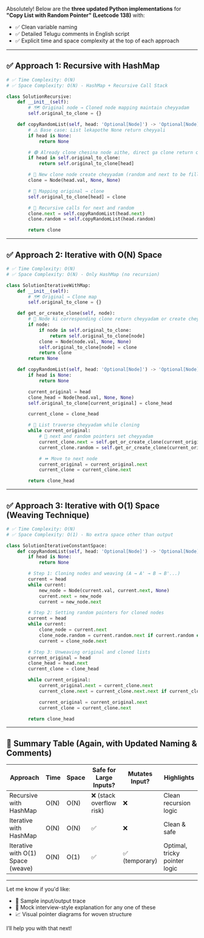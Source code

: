 Absolutely! Below are the **three updated Python implementations** for **"Copy List with Random Pointer" (Leetcode 138)** with:

* ✅ Clean variable naming
* ✅ Detailed Telugu comments in English script
* ✅ Explicit time and space complexity at the top of each approach

---

## ✅ Approach 1: Recursive with HashMap

```python
# ✅ Time Complexity: O(N)
# ✅ Space Complexity: O(N) - HashMap + Recursive Call Stack

class SolutionRecursive:
    def __init__(self):
        # 🗺️ Original node → Cloned node mapping maintain cheyyadam
        self.original_to_clone = {}

    def copyRandomList(self, head: 'Optional[Node]') -> 'Optional[Node]':
        # ⚠️ Base case: List lekapothe None return cheyyali
        if head is None:
            return None

        # 🟢 Already clone chesina node aithe, direct ga clone return cheyyadam
        if head in self.original_to_clone:
            return self.original_to_clone[head]

        # 🔵 New clone node create cheyyadam (random and next to be filled later)
        clone = Node(head.val, None, None)

        # 🔁 Mapping original → clone
        self.original_to_clone[head] = clone

        # 🔁 Recursive calls for next and random
        clone.next = self.copyRandomList(head.next)
        clone.random = self.copyRandomList(head.random)

        return clone
```

---

## ✅ Approach 2: Iterative with O(N) Space

```python
# ✅ Time Complexity: O(N)
# ✅ Space Complexity: O(N) - Only HashMap (no recursion)

class SolutionIterativeWithMap:
    def __init__(self):
        # 🗺️ Original → Clone map
        self.original_to_clone = {}

    def get_or_create_clone(self, node):
        # 🎯 Node ki corresponding clone return cheyyadam or create cheyyadam
        if node:
            if node in self.original_to_clone:
                return self.original_to_clone[node]
            clone = Node(node.val, None, None)
            self.original_to_clone[node] = clone
            return clone
        return None

    def copyRandomList(self, head: 'Optional[Node]') -> 'Optional[Node]':
        if head is None:
            return None

        current_original = head
        clone_head = Node(head.val, None, None)
        self.original_to_clone[current_original] = clone_head

        current_clone = clone_head

        # 🔁 List traverse cheyyadam while cloning
        while current_original:
            # 🔗 next and random pointers set cheyyadam
            current_clone.next = self.get_or_create_clone(current_original.next)
            current_clone.random = self.get_or_create_clone(current_original.random)

            # ⏩ Move to next node
            current_original = current_original.next
            current_clone = current_clone.next

        return clone_head
```

---

## ✅ Approach 3: Iterative with O(1) Space (Weaving Technique)

```python
# ✅ Time Complexity: O(N)
# ✅ Space Complexity: O(1) - No extra space other than output

class SolutionIterativeConstantSpace:
    def copyRandomList(self, head: 'Optional[Node]') -> 'Optional[Node]':
        if head is None:
            return None

        # Step 1: Cloning nodes and weaving (A → A' → B → B'...)
        current = head
        while current:
            new_node = Node(current.val, current.next, None)
            current.next = new_node
            current = new_node.next

        # Step 2: Setting random pointers for cloned nodes
        current = head
        while current:
            clone_node = current.next
            clone_node.random = current.random.next if current.random else None
            current = clone_node.next

        # Step 3: Unweaving original and cloned lists
        current_original = head
        clone_head = head.next
        current_clone = clone_head

        while current_original:
            current_original.next = current_clone.next
            current_clone.next = current_clone.next.next if current_clone.next else None

            current_original = current_original.next
            current_clone = current_clone.next

        return clone_head
```

---

## 🏁 Summary Table (Again, with Updated Naming & Comments)

| Approach                          | Time | Space | Safe for Large Inputs?  | Mutates Input? | Highlights                    |
| --------------------------------- | ---- | ----- | ----------------------- | -------------- | ----------------------------- |
| Recursive with HashMap            | O(N) | O(N)  | ❌ (stack overflow risk) | ❌              | Clean recursion logic         |
| Iterative with HashMap            | O(N) | O(N)  | ✅                       | ❌              | Clean & safe                  |
| Iterative with O(1) Space (weave) | O(N) | O(1)  | ✅                       | ✅ (temporary)  | Optimal, tricky pointer logic |

---

Let me know if you'd like:

* 🧪 Sample input/output trace
* 🧠 Mock interview-style explanation for any one of these
* 📈 Visual pointer diagrams for woven structure

I’ll help you with that next!
